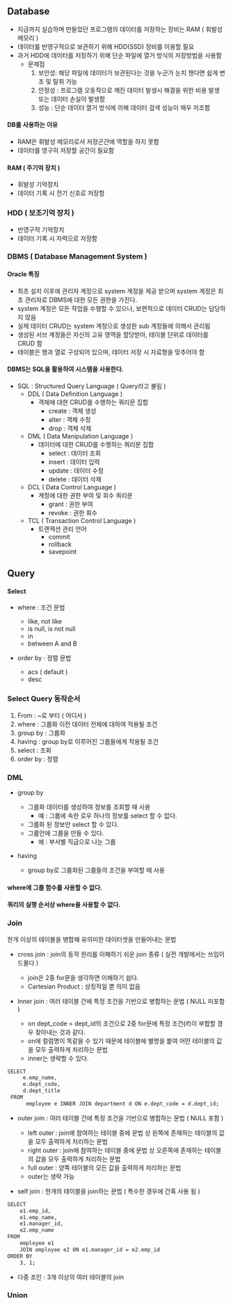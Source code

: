 ## Database
- 지금까지 실습하며 만들었던 프로그램의 데이터를 저장하는 장비는 RAM ( 휘발성 메모리 )
- 데이터를 반영구적으로 보관하기 위해 HDD(SSD) 장비를 이용할 필요
- 과거 HDD에 데이터를 저장하기 위해 단순 파일에 열거 방식의 저장방법을 사용함
    - 문제점
        1. 보안성: 해당 파일에 데이터가 보관된다는 것을 누군가 눈치 챈다면 쉽게 변조 및 탈취 가능
        2. 안정성 : 프로그램 오동작으로 깨진 데이터 발생시 해결을 위한 비용 발생 또는 데이터 손실이 발생함
        3. 성능 : 단순 데이터 열거 방식에 의해 데이터 검색 성능이 매우 저조함

#### DB를 사용하는 이유
- RAM은 휘발성 메모리로서 저장곤간에 역할을 하지 못함
- 데이터를 영구히 저장할 공간이 필요함

#### RAM ( 주기억 장치 )
- 휘발성 기억장치
- 데이터 기록 시 전기 신호로 저장함

### HDD ( 보조기억 장치 )
- 반영구적 기억장치
- 데이터 기록 시 자력으로 저장함

### DBMS ( Database Management System )

#### Oracle 특징
- 최초 설치 이후에 관리자 계정으로 system 계정을 제공 받으며 system 계정은 최초 관리자로 DBMS에 대한 모든 권한을 가진다.
- system 계정은 모든 작업을 수행할 수 있으나, 보편적으로 데이터 CRUD는 담당하지 않음
- 실제 데이터 CRUD는 system 계정으로 생성한 sub 계정들에 의해서 관리됨
- 생성된 서브 계정들은 자신의 고유 영역을 할당받아, 테이블 단위로 데이터를 CRUD 함
- 테이블은 행과 열로 구성되어 있으며, 데이터 저장 시 자료형을 맞추어야 함

#### DBMS는 SQL을 활용하여 시스템을 사용한다.
- SQL : Structured Query Language ( Query라고 불림 )
  - DDL ( Data Definition Language )
    - 객체에 대한 CRUD를 수행하는 쿼리문 집합
      - create : 객체 생성
      - alter : 객체 수정
      - drop : 객체 삭제
  - DML ( Data Manipulation Language )
    - 데이터에 대한 CRUD를 수행하는 쿼리문 집합
      - select : 데이터 조회
      - insert : 데이터 입력
      - update : 데이터 수정
      - delete : 데이터 삭제
  - DCL ( Data Control Language )
    - 계정에 대한 권한 부여 및 회수 쿼리문
      - grant : 권한 부여
      - revoke : 권한 회수
  - TCL ( Transaction Control Language )
    - 트랜잭션 관리 언어
      - commit
      - rollback
      - savepoint

## Query
#### Select
- where : 조건 문법
  - like, not like
  - is null, is not null
  - in
  - between A and B

- order by : 정렬 문법
  - acs ( default )
  - desc

### Select Query 동작순서
1. From : ~로 부터 ( 어디서 )
2. where : 그룹화 이전 데이터 전체에 대하여 적용될 조건
3. group by : 그룹화
4. having : group by로 이루어진 그룹들에게 적용될 조건
5. select : 조회
6. order by : 정렬

### DML
- group by
  - 그룹화 데이터를 생성하여 정보를 조회할 때 사용
    - 예 : 그룹에 속한 로우 하나의 정보를 select 할 수 없다.
  - 그룹화 된 정보만 select 할 수 있다.
  - 그룹안에 그룹을 만들 수 있다.
    - 예 : 부서별 직급으로 나눈 그룹

- having
  - group by로 그룹화된 그룹들의 조건을 부여할 때 사용

#### where에 그룹 함수를 사용할 수 없다.
#### 쿼리의 실행 순서상 where을 사용할 수 없다.

### Join
한개 이상의 테이블을 병합해 유의미한 데이터셋을 만들어내는 문법
- cross join : join의 동작 원리를 이해하기 쉬운 join 종류 ( 실전 개발에서는 쓰임이 드물다 )
  - join은 2중 for문을 생각하면 이해하기 쉽다.
  - Cartesian Product : 상징적일 뿐 의미 없음


- Inner join : 여러 테이블 간에 특정 조건을 기반으로 병합하는 문법 ( NULL 미포함 )
  - on dept_code = dept_id의 조건으로 2중 for문에 특정 조건(if)이 부합할 경우 찾아내는 것과 같다.
  - on에 컬럼명이 똑같을 수 있기 때문에 테이블에 별명을 붙여 어떤 테이블의 값을   모두 출력하게 처리하는 문법
  - inner는 생략할 수 있다.
``` bash
SELECT 
     e.emp_name,
     e.dept_code,
     d.dept_title
 FROM 
      employee e INNER JOIN department d ON e.dept_code = d.dept_id;
```
- outer join : 여러 테이블 간에 특정 조건을 기반으로 병합하는 문법 ( NULL 포함 )
  - left outer : join에 참여하는 테이블 중에 문법 상 왼쪽에 존재하는 테이블의 값을 모두 출력하게 처리하는 문법
  - right outer : join에 참여하는 테이블 중에 문법 상 오른쪽에 존재하는 테이블의 값을 모두 출력하게 처리하는 문법
  - full outer : 양쪽 테이블의 모든 값을 출력하게 처리하는 문법
  - outer는 생략 가능


- self join : 한개의 테이블을 join하는 문법 ( 특수한 경우에 간혹 사용 됨 )
``` bash
SELECT 
    e1.emp_id,
    e1.emp_name,
    e1.manager_id,
    e2.emp_name
FROM 
    employee e1 
    JOIN employee e2 ON e1.manager_id = e2.emp_id
ORDER BY
    3, 1;
```

- 다중 조인 : 3개 이상의 여러 테이블의 join

### Union